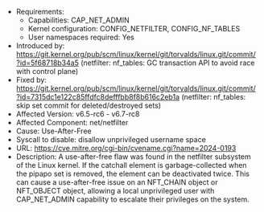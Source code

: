 - Requirements:
	- Capabilities: CAP_NET_ADMIN
	- Kernel configuration: CONFIG_NETFILTER, CONFIG_NF_TABLES
	- User namespaces required: Yes
- Introduced by: https://git.kernel.org/pub/scm/linux/kernel/git/torvalds/linux.git/commit/?id=5f68718b34a5 (netfilter: nf_tables: GC transaction API to avoid race with control plane)
- Fixed by: https://git.kernel.org/pub/scm/linux/kernel/git/torvalds/linux.git/commit/?id=7315dc1e122c85ffdfc8defffbb8f8b616c2eb1a (netfilter: nf_tables: skip set commit for deleted/destroyed sets)
- Affected Version: v6.5-rc6 - v6.7-rc8
- Affected Component: net/netfilter
- Cause: Use-After-Free
- Syscall to disable: disallow unprivileged username space
- URL: https://cve.mitre.org/cgi-bin/cvename.cgi?name=2024-0193
- Description: A use-after-free flaw was found in the netfilter subsystem of the Linux kernel. If the catchall element is garbage-collected when the pipapo set is removed, the element can be deactivated twice. This can cause a use-after-free issue on an NFT_CHAIN object or NFT_OBJECT object, allowing a local unprivileged user with CAP_NET_ADMIN capability to escalate their privileges on the system.